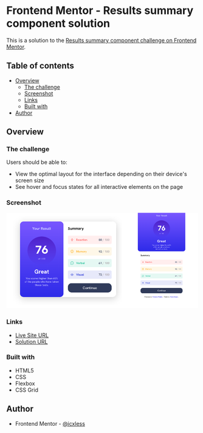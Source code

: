 # Frontend Mentor - Results summary component solution

This is a solution to the [Results summary component challenge on Frontend Mentor](https://www.frontendmentor.io/challenges/results-summary-component-CE_K6s0maV).

## Table of contents

- [Overview](#overview)
  - [The challenge](#the-challenge)
  - [Screenshot](#screenshot)
  - [Links](#links)
  - [Built with](#built-with)
- [Author](#author)

## Overview

### The challenge

Users should be able to:

- View the optimal layout for the interface depending on their device's screen size
- See hover and focus states for all interactive elements on the page

### Screenshot

![ ](./assets/preview.png)

### Links

- [Live Site URL](https://icx-results-summary-component.pages.dev/)
- [Solution URL](https://www.frontendmentor.io/solutions/solution-using-html-and-css-with-flex-and-grid-HaxK3b5tEb)

### Built with

- HTML5
- CSS
- Flexbox
- CSS Grid

## Author

- Frontend Mentor - [@icxless](https://www.frontendmentor.io/profile/Icxless)
